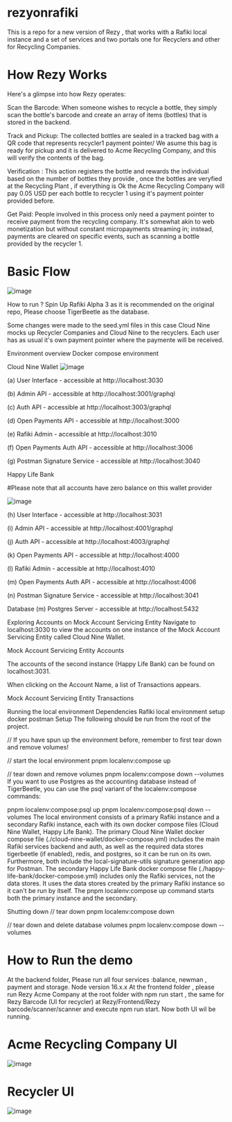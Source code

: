 # rezyonrafiki
This is a repo for a new version of Rezy , that works with a Rafiki local instance and a set of services and two portals one for Recyclers and other for Recycling Companies.

# How Rezy Works
Here's a glimpse into how Rezy operates:

Scan the Barcode: When someone wishes to recycle a bottle, they simply scan the bottle's barcode and create an array of items (bottles) that is stored in the backend.

Track and Pickup: The collected bottles are sealed in a tracked bag with a QR code that represents recycler1 payment pointer/ We asume this bag is ready for pickup and it is delivered to Acme Recycling Company, and this will verify the contents of the bag.

Verification : This action registers the bottle and rewards the individual based on the number of bottles they provide , once the bottles are veryfied at the Recycling Plant , if everything is Ok the Acme Recycling Company will pay 0.05 USD per each bottle to recycler 1 using it's payment pointer provided before.


Get Paid: People involved in this process only need a payment pointer to receive payment from the recycling company. It's somewhat akin to web monetization but without constant micropayments streaming in; instead, payments are cleared on specific events, such as scanning a bottle provided by the recycler 1. 

# Basic Flow
![image](https://github.com/davoweb3/rezyonrafiki/assets/105182325/965ac4ad-943e-4f2d-b119-40b1bd8abff2)



How to run ?
Spin Up Rafiki Alpha 3 as it is recommended on the original repo, Please choose TigerBeetle as the database.

Some changes were made to the seed.yml files in this case Cloud Nine mocks up Recycler Companies and Cloud Nine to the recyclers. Each user has as usual it's own payment pointer where the paymente will be received.


Environment overview
Docker compose environment

Cloud Nine Wallet
![image](https://github.com/davoweb3/rezyonrafiki/assets/105182325/f2692be6-a5cb-4fc1-b1fb-ee2724405526)

(a) User Interface - accessible at http://localhost:3030

(b) Admin API - accessible at http://localhost:3001/graphql

(c) Auth API - accessible at http://localhost:3003/graphql

(d) Open Payments API - accessible at http://localhost:3000

(e) Rafiki Admin - accessible at http://localhost:3010

(f) Open Payments Auth API - accessible at http://localhost:3006

(g) Postman Signature Service - accessible at http://localhost:3040

Happy Life Bank  

#Please note that all accounts have zero balance on this wallet provider

![image](https://github.com/davoweb3/rezyonrafiki/assets/105182325/3d7e05b8-64f1-4b75-bc61-24bc58971aed)

(h) User Interface - accessible at http://localhost:3031

(i) Admin API - accessible at http://localhost:4001/graphql

(j) Auth API - accessible at http://localhost:4003/graphql

(k) Open Payments API - accessible at http://localhost:4000

(l) Rafiki Admin - accessible at http://localhost:4010

(m) Open Payments Auth API - accessible at http://localhost:4006

(n) Postman Signature Service - accessible at http://localhost:3041

Database
(m) Postgres Server - accessible at http://localhost:5432

Exploring Accounts on Mock Account Servicing Entity
Navigate to localhost:3030 to view the accounts on one instance of the Mock Account Servicing Entity called Cloud Nine Wallet.

Mock Account Servicing Entity Accounts

The accounts of the second instance (Happy Life Bank) can be found on localhost:3031.

When clicking on the Account Name, a list of Transactions appears.

Mock Account Servicing Entity Transactions

Running the local environment
Dependencies
Rafiki local environment setup
docker
postman
Setup
The following should be run from the root of the project.

// If you have spun up the environment before, remember to first tear down and remove volumes!

// start the local environment
pnpm localenv:compose up

// tear down and remove volumes
pnpm localenv:compose down --volumes
If you want to use Postgres as the accounting database instead of TigerBeetle, you can use the psql variant of the localenv:compose commands:

pnpm localenv:compose:psql up
pnpm localenv:compose:psql down --volumes
The local environment consists of a primary Rafiki instance and a secondary Rafiki instance, each with its own docker compose files (Cloud Nine Wallet, Happy Life Bank). The primary Cloud Nine Wallet docker compose file (./cloud-nine-wallet/docker-compose.yml) includes the main Rafiki services backend and auth, as well as the required data stores tigerbeetle (if enabled), redis, and postgres, so it can be run on its own. Furthermore, both include the local-signature-utils signature generation app for Postman. The secondary Happy Life Bank docker compose file (./happy-life-bank/docker-compose.yml) includes only the Rafiki services, not the data stores. It uses the data stores created by the primary Rafiki instance so it can't be run by itself. The pnpm localenv:compose up command starts both the primary instance and the secondary.

Shutting down
// tear down
pnpm localenv:compose down

// tear down and delete database volumes
pnpm localenv:compose down --volumes

# How to Run the demo

At the backend folder, Please run all four services :balance, newman , payment and storage. Node version 16.x.x 
At the frontend folder , please run Rezy Acme Company at the root folder with npm run start , the same for Rezy Barcode (UI for recycler) at Rezy/Frontend/Rezy barcode/scanner/scanner and execute npm run start. Now both UI wil be running. 

# Acme Recycling Company UI
![image](https://github.com/davoweb3/rezyonrafiki/assets/105182325/7937bd19-476a-4455-8552-a7835427d091)

# Recycler UI
![image](https://github.com/davoweb3/rezyonrafiki/assets/105182325/37b3b92c-cc30-4b47-89ad-d7a63eab5358)




